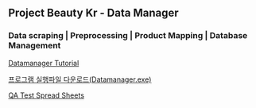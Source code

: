 ## Project Beauty Kr - Data Manager
### Data scraping | Preprocessing | Product Mapping | Database Management
  
[Datamanager Tutorial](https://olivine-wasabi-3fc.notion.site/DataManager-Tutorial-f093d41ef86748399f377d6359e18714)
  
[프로그램 실행파일 다운로드(Datamanager.exe)](https://drive.google.com/file/d/1UOSebjt6qwn9PDJC8v-dcSCGWu9TRk4m/view?usp=sharing)
  
[QA Test Spread Sheets](https://docs.google.com/spreadsheets/d/1jJBlk58GxtYhEoQnbeEgve5x7tizPBMC4AxM113je10/edit?usp=sharing)